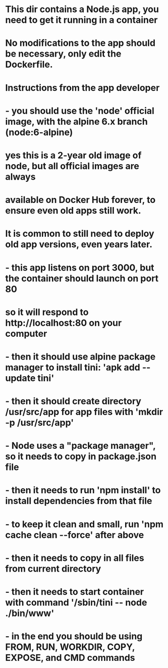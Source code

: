 # This dir contains a Node.js app, you need to get it running in a container
# No modifications to the app should be necessary, only edit the Dockerfile.

# Instructions from the app developer
# - you should use the 'node' official image, with the alpine 6.x branch (node:6-alpine)
  #  yes this is a 2-year old image of node, but all official images are always
  #  available on Docker Hub forever, to ensure even old apps still work.
  #  It is common to still need to deploy old app versions, even years later.
# - this app listens on port 3000, but the container should launch on port 80
  #  so it will respond to http://localhost:80 on your computer
# - then it should use alpine package manager to install tini: 'apk add --update tini'
# - then it should create directory /usr/src/app for app files with 'mkdir -p /usr/src/app'
# - Node uses a "package manager", so it needs to copy in package.json file
# - then it needs to run 'npm install' to install dependencies from that file
# - to keep it clean and small, run 'npm cache clean --force' after above
# - then it needs to copy in all files from current directory
# - then it needs to start container with command '/sbin/tini -- node ./bin/www'
# - in the end you should be using FROM, RUN, WORKDIR, COPY, EXPOSE, and CMD commands
